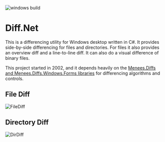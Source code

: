 ![windows build](https://github.com/bmenees/Diff.Net/workflows/windows%20build/badge.svg)

# Diff.Net

This is a differencing utility for Windows desktop written in C#.  It provides side-by-side differencing for files and directories.  For files it also provides an overview diff and a line-to-line diff.  It can also do a visual difference of binary files.

This project started in 2002, and it depends heavily on the [Menees.Diffs and Menees.Diffs.Windows.Forms libraries](https://github.com/bmenees/Libraries) for differencing algorithms and controls.

## File Diff

![FileDiff](http://www.menees.com/Images/FileDiffScreen.png)

## Directory Diff

![DirDiff](http://www.menees.com/Images/DirDiffScreen.png)